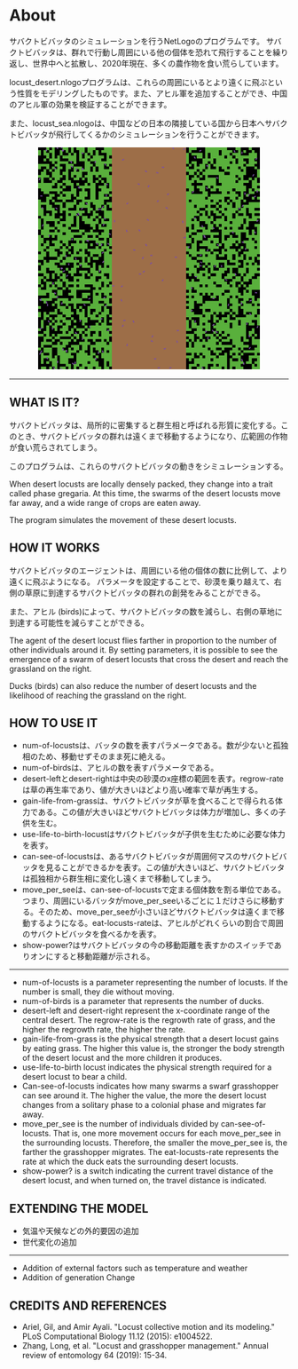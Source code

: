 
# About

サバクトビバッタのシミュレーションを行うNetLogoのプログラムです。
サバクトビバッタは、群れで行動し周囲にいる他の個体を恐れて飛行することを繰り返し、世界中へと拡散し、2020年現在、多くの農作物を食い荒らしています。

locust_desert.nlogoプログラムは、これらの周囲にいるとより遠くに飛ぶという性質をモデリングしたものです。また、アヒル軍を追加することができ、中国のアヒル軍の効果を検証することができます。

また、locust_sea.nlogoは、中国などの日本の隣接している国から日本へサバクトビバッタが飛行してくるかのシミュレーションを行うことができます。

<div align="center">
    <img src="images/locust_desert_right.png" width="400px">
</div>

---

## WHAT IS IT?

サバクトビバッタは、局所的に密集すると群生相と呼ばれる形質に変化する。このとき、サバクトビバッタの群れは遠くまで移動するようになり、広範囲の作物が食い荒らされてしまう。

このプログラムは、これらのサバクトビバッタの動きをシミュレーションする。

When desert locusts are locally densely packed, they change into a trait called phase gregaria. At this time, the swarms of the desert locusts move far away, and a wide range of crops are eaten away.

The program simulates the movement of these desert locusts.

## HOW IT WORKS

サバクトビバッタのエージェントは、周囲にいる他の個体の数に比例して、より遠くに飛ぶようになる。
パラメータを設定することで、砂漠を乗り越えて、右側の草原に到達するサバクトビバッタの群れの創発をみることができる。

また、アヒル (birds)によって、サバクトビバッタの数を減らし、右側の草地に到達する可能性を減らすことができる。

The agent of the desert locust flies farther in proportion to the number of other individuals around it.
By setting parameters, it is possible to see the emergence of a swarm of desert locusts that cross the desert and reach the grassland on the right.

Ducks (birds) can also reduce the number of desert locusts and the likelihood of reaching the grassland on the right.

## HOW TO USE IT

- num-of-locustsは、バッタの数を表すパラメータである。数が少ないと孤独相のため、移動せずそのまま死に絶える。
- num-of-birdsは、アヒルの数を表すパラメータである。
- desert-leftとdesert-rightは中央の砂漠のx座標の範囲を表す。regrow-rateは草の再生率であり、値が大きいほどより高い確率で草が再生する。
- gain-life-from-grassは、サバクトビバッタが草を食べることで得られる体力である。この値が大きいほどサバクトビバッタは体力が増加し、多くの子供を生む。
- use-life-to-birth-locustはサバクトビバッタが子供を生むために必要な体力を表す。
- can-see-of-locustsは、あるサバクトビバッタが周囲何マスのサバクトビバッタを見ることができるかを表す。この値が大きいほど、サバクトビバッタは孤独相から群生相に変化し遠くまで移動してしまう。
- move_per_seeは、can-see-of-locustsで定まる個体数を割る単位である。つまり、周囲にいるバッタがmove_per_seeいるごとに１だけさらに移動する。そのため、move_per_seeが小さいほどサバクトビバッタは遠くまで移動するようになる。eat-locusts-rateは、アヒルがどれくらいの割合で周囲のサバクトビバッタを食べるかを表す。
- show-power?はサバクトビバッタの今の移動距離を表すかのスイッチでありオンにすると移動距離が示される。

----

- num-of-locusts is a parameter representing the number of locusts. If the number is small, they die without moving.
- num-of-birds is a parameter that represents the number of ducks.
- desert-left and desert-right represent the x-coordinate range of the central desert. The regrow-rate is the regrowth rate of grass, and the higher the regrowth rate, the higher the rate.
- gain-life-from-grass is the physical strength that a desert locust gains by eating grass. The higher this value is, the stronger the body strength of the desert locust and the more children it produces.
- use-life-to-birth locust indicates the physical strength required for a desert locust to bear a child.
- Can-see-of-locusts indicates how many swarms a swarf grasshopper can see around it. The higher the value, the more the desert locust changes from a solitary phase to a colonial phase and migrates far away.
- move_per_see is the number of individuals divided by can-see-of-locusts. That is, one more movement occurs for each move_per_see in the surrounding locusts. Therefore, the smaller the move_per_see is, the farther the grasshopper migrates. The eat-locusts-rate represents the rate at which the duck eats the surrounding desert locusts.
- show-power? is a switch indicating the current travel distance of the desert locust, and when turned on, the travel distance is indicated.

## EXTENDING THE MODEL


- 気温や天候などの外的要因の追加
- 世代変化の追加

---

- Addition of external factors such as temperature and weather
- Addition of generation Change


## CREDITS AND REFERENCES

- Ariel, Gil, and Amir Ayali. "Locust collective motion and its modeling." PLoS Computational Biology 11.12 (2015): e1004522.
- Zhang, Long, et al. "Locust and grasshopper management." Annual review of entomology 64 (2019): 15-34.


